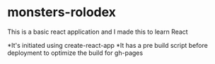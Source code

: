# monsters-rolodex

This is a basic react application and I made this to learn React

*It's initiated using create-react-app
*It has a pre build script before deployment to optimize the build for gh-pages
